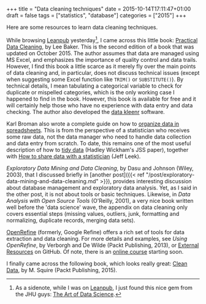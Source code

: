 +++
title = "Data cleaning techniques"
date = 2015-10-14T17:11:47+01:00
draft = false
tags = ["statistics", "database"]
categories = ["2015"]
+++

Here are some resources to learn data cleaning techniques.

While browsing [Leanpub](http://leanpub.com) yesterday[^1], I came across this little book: [Practical Data Cleaning](https://leanpub.com/practicaldatacleaning), by Lee Baker. This is the second edition of a book that was updated on October 2015. The author assumes that data are managed using MS Excel, and emphasizes the importance of quality control and data trails. However, I find this book a little scarce as it merely fly over the main points of data cleaning and, in particular, does not discuss technical issues (except when suggesting some Excel function like `TRIM()` or `SUBSTITUTE()`). By technical details, I mean tabulating a categorical variable to check for duplicate or mispelled categories, which is the only working case I happened to find in the book. However, this book is available for free and it will certainly help those who have no experience with data entry and data checking. The author also developed the [data kleenr](http://chi2innovations.com/datakleenr/) software.

Karl Broman also wrote a complete guide on how to [organize data in spreadsheets](http://kbroman.org/dataorg/). This is from the perspective of a statistician who receives some raw data, not the data manager who need to handle data collection and data entry from scratch. To date, this remains one of the most useful description of how to [tidy data](http://www.jstatsoft.org/v59/i10/paper) (Hadley Wickham's JSS paper), together with [How to share data with a statistician](https://github.com/jtleek/datasharing) (Jeff Leek).

*Exploratory Data Mining and Data Cleaning*, by Dasu and Johnson (Wiley, 2003), that I discussed briefly in [another post]({{< ref "/post/exploratory-data-mining-and-data-cleaning.md" >}}), provides interesting discussion about database management and exploratory data analysis. Yet, as I said in the other post, it is not about tools or basic techniques. Likewise, in *Data Analysis with Open Source Tools* (O'Reilly, 2001), a very nice book written well before the 'data science' wave, the appendix on data cleaning only covers essential steps (missing values, outliers, junk, formatting and normalizing, duplicate records, merging data sets).

[OpenRefine](http://refinepro.com) (formerly, Google Refine) offers a rich set of tools for data extraction and data cleaning. For more details and examples, see *Using OpenRefine*, by Verborgh and De Wilde (Packt Publishing, 2013), or [External Resources](https://github.com/OpenRefine/OpenRefine/wiki/External-Resources) on GitHub. Of note, there is an [online course](http://refinepro.com/blog/online-openrefine-foundation-course-now-available/) starting soon.

I finally came across the following book, which looks really great: [Clean Data](https://www.packtpub.com/big-data-and-business-intelligence/clean-data), by M. Squire (Packt Publishing, 2015).


[^1]: As a sidenote, while I was on [Leanpub](http://leanpub.com), I just found this nice gem from the JHU guys: [The Art of Data Science](https://leanpub.com/artofdatascience).
